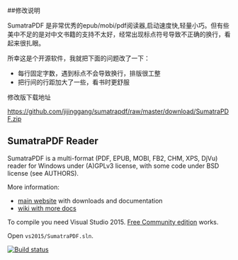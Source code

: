 ##修改说明
 
SumatraPDF 是非常优秀的epub/mobi/pdf阅读器,启动速度快,轻量小巧。但有些美中不足的是对中文书籍的支持不太好，经常出现标点符号导致不正确的换行，看起来很扎眼。



所幸这是个开源软件，我就把下面的问题改了一下：

- 每行固定字数，遇到标点不会导致换行，排版很工整
- 把行间的行距加大了一些，看书时更舒服



修改版下载地址

https://github.com/jijinggang/sumatrapdf/raw/master/download/SumatraPDF.zip

## SumatraPDF Reader

SumatraPDF is a multi-format (PDF, EPUB, MOBI, FB2, CHM, XPS, DjVu) reader
for Windows under (A)GPLv3 license, with some code under BSD license (see
AUTHORS).

More information:
* [main website](http://www.sumatrapdfreader.org) with downloads and documentation
* [wiki with more docs](https://github.com/sumatrapdfreader/sumatrapdf/wiki)

To compile you need Visual Studio 2015. [Free Community edition](https://www.visualstudio.com/products/visual-studio-community-vs)
works.

Open `vs2015/SumatraPDF.sln`.

[![Build status](https://ci.appveyor.com/api/projects/status/tesjtgmpy26uf8p7?svg=true)](https://ci.appveyor.com/project/kjk/sumatrapdf)
